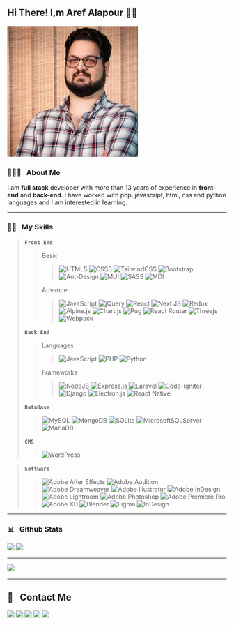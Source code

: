 <h2>Hi There! I,m Aref Alapour 👋🏻</h2>

<a href="https://arefalapour.ir/"><img width="300px" src="https://github.com/aref-alapour/aref-alapour/blob/main/photo_2024-03-26_02-30-49.jpg" /></a>

<h3>🧑🏻‍💻 &nbsp; About Me</h3>

<p>I am <strong>full stack</strong> developer with more than 13 years of experience in <strong>front-end</strong> and <strong>back-end</strong>. I have worked with php, javascript, html, css and python languages ​​and I am interested in learning.


-----


<h3>👨‍💼 &nbsp; My Skills</h3>


> **`Front End`**
> > Besic
> > > ![HTML5](https://img.shields.io/badge/html5-%23E34F26.svg?style=for-the-badge&logo=html5&logoColor=white) ![CSS3](https://img.shields.io/badge/css3-%231572B6.svg?style=for-the-badge&logo=css3&logoColor=white) ![TailwindCSS](https://img.shields.io/badge/tailwindcss-%2338B2AC.svg?style=for-the-badge&logo=tailwind-css&logoColor=white) ![Bootstrap](https://img.shields.io/badge/bootstrap-%238511FA.svg?style=for-the-badge&logo=bootstrap&logoColor=white) ![Ant-Design](https://img.shields.io/badge/-AntDesign-%230170FE?style=for-the-badge&logo=ant-design&logoColor=white) ![MUI](https://img.shields.io/badge/MUI-%230081CB.svg?style=for-the-badge&logo=mui&logoColor=white) ![SASS](https://img.shields.io/badge/SASS-hotpink.svg?style=for-the-badge&logo=SASS&logoColor=white) ![MDI](https://img.shields.io/badge/Material%20Design-white?style=for-the-badge&logo=materialdesign&logoColor=blue)
> > 
> > Advance
> > > ![JavaScript](https://img.shields.io/badge/javascript-%23323330.svg?style=for-the-badge&logo=javascript&logoColor=%23F7DF1E) ![jQuery](https://img.shields.io/badge/jquery-%230769AD.svg?style=for-the-badge&logo=jquery&logoColor=white) ![React](https://img.shields.io/badge/react-%2320232a.svg?style=for-the-badge&logo=react&logoColor=%2361DAFB) ![Next JS](https://img.shields.io/badge/Next-black?style=for-the-badge&logo=next.js&logoColor=white) ![Redux](https://img.shields.io/badge/redux-%23593d88.svg?style=for-the-badge&logo=redux&logoColor=white) ![Alpine.js](https://img.shields.io/badge/alpinejs-white.svg?style=for-the-badge&logo=alpinedotjs&logoColor=%238BC0D0) ![Chart.js](https://img.shields.io/badge/chart.js-F5788D.svg?style=for-the-badge&logo=chart.js&logoColor=white) ![Pug](https://img.shields.io/badge/Pug-FFF?style=for-the-badge&logo=pug&logoColor=A86454) ![React Router](https://img.shields.io/badge/React_Router-CA4245?style=for-the-badge&logo=react-router&logoColor=white) ![Threejs](https://img.shields.io/badge/threejs-black?style=for-the-badge&logo=three.js&logoColor=white) ![Webpack](https://img.shields.io/badge/webpack-%238DD6F9.svg?style=for-the-badge&logo=webpack&logoColor=black)
> > >
> **`Back End`**
> > Languages
> > > ![JavaScript](https://img.shields.io/badge/javascript-%23323330.svg?style=for-the-badge&logo=javascript&logoColor=%23F7DF1E) ![PHP](https://img.shields.io/badge/php-%23777BB4.svg?style=for-the-badge&logo=php&logoColor=white) ![Python](https://img.shields.io/badge/python-3670A0?style=for-the-badge&logo=python&logoColor=ffdd54)
> > >
> > Frameworks
> > > ![NodeJS](https://img.shields.io/badge/node.js-6DA55F?style=for-the-badge&logo=node.js&logoColor=white) ![Express.js](https://img.shields.io/badge/express.js-%23404d59.svg?style=for-the-badge&logo=express&logoColor=%2361DAFB) ![Laravel](https://img.shields.io/badge/laravel-%23FF2D20.svg?style=for-the-badge&logo=laravel&logoColor=white) ![Code-Igniter](https://img.shields.io/badge/CodeIgniter-%23EF4223.svg?style=for-the-badge&logo=codeIgniter&logoColor=white) ![Django](https://img.shields.io/badge/django-%23092E20.svg?style=for-the-badge&logo=django&logoColor=white) ![Electron.js](https://img.shields.io/badge/Electron-191970?style=for-the-badge&logo=Electron&logoColor=white) ![React Native](https://img.shields.io/badge/react_native-%2320232a.svg?style=for-the-badge&logo=react&logoColor=%2361DAFB) 
> > >
> **`DataBase`**
> > ![MySQL](https://img.shields.io/badge/mysql-4479A1.svg?style=for-the-badge&logo=mysql&logoColor=white) ![MongoDB](https://img.shields.io/badge/MongoDB-%234ea94b.svg?style=for-the-badge&logo=mongodb&logoColor=white) ![SQLite](https://img.shields.io/badge/sqlite-%2307405e.svg?style=for-the-badge&logo=sqlite&logoColor=white) ![MicrosoftSQLServer](https://img.shields.io/badge/Microsoft%20SQL%20Server-CC2927?style=for-the-badge&logo=microsoft%20sql%20server&logoColor=white) ![MariaDB](https://img.shields.io/badge/MariaDB-003545?style=for-the-badge&logo=mariadb&logoColor=white)
> >
> **`CMS`**
> >![WordPress](https://img.shields.io/badge/WordPress-%23117AC9.svg?style=for-the-badge&logo=WordPress&logoColor=white)
> >

> **`Software`**
> > ![Adobe After Effects](https://img.shields.io/badge/Adobe%20After%20Effects-9999FF.svg?style=for-the-badge&logo=Adobe%20After%20Effects&logoColor=white) ![Adobe Audition](https://img.shields.io/badge/Adobe%20Audition-9999FF.svg?style=for-the-badge&logo=Adobe%20Audition&logoColor=white) ![Adobe Dreamweaver](https://img.shields.io/badge/Adobe%20Dreamweaver-FF61F6.svg?style=for-the-badge&logo=Adobe%20Dreamweaver&logoColor=white) ![Adobe Illustrator](https://img.shields.io/badge/adobe%20illustrator-%23FF9A00.svg?style=for-the-badge&logo=adobe%20illustrator&logoColor=white) ![Adobe InDesign](https://img.shields.io/badge/Adobe%20InDesign-49021F?style=for-the-badge&logo=adobeindesign&logoColor=white) ![Adobe Lightroom](https://img.shields.io/badge/Adobe%20Lightroom-31A8FF.svg?style=for-the-badge&logo=Adobe%20Lightroom&logoColor=white) ![Adobe Photoshop](https://img.shields.io/badge/adobe%20photoshop-%2331A8FF.svg?style=for-the-badge&logo=adobe%20photoshop&logoColor=white) ![Adobe Premiere Pro](https://img.shields.io/badge/Adobe%20Premiere%20Pro-9999FF.svg?style=for-the-badge&logo=Adobe%20Premiere%20Pro&logoColor=white) ![Adobe XD](https://img.shields.io/badge/Adobe%20XD-470137?style=for-the-badge&logo=Adobe%20XD&logoColor=#FF61F6) ![Blender](https://img.shields.io/badge/blender-%23F5792A.svg?style=for-the-badge&logo=blender&logoColor=white) ![Figma](https://img.shields.io/badge/figma-%23F24E1E.svg?style=for-the-badge&logo=figma&logoColor=white) ![InDesign](https://img.shields.io/badge/Material%20Design-470019?logo=adobeindesign&logoColor=white) 
---------
<h3>📊 &nbsp; Github Stats</h3>

<div>
  <img src="https://github-readme-stats.vercel.app/api?username=aref-alapour&show_icons=true&theme=radical" />
  <img src="https://github-readme-stats.vercel.app/api/top-langs/?username=aref-alapour&layout=donut" />
</div>

-----

<img src="https://github-readme-stats.vercel.app/api/wakatime?username=aref_alapour" />

-----

<h2>📲 &nbsp; Contact Me</h2>

<div>
  <a href="https://arefalapour.ir/"><img src="https://img.shields.io/badge/Website-https://arefalapour.ir-red?logo=google-chrome" /></a>
  <a href="https://instagram.com/arefalapour.ir"><img src="https://img.shields.io/badge/Instagram-@arefalapour.ir-purple?logo=instagram" /></a>
  <a href="mailto: arefalapour@gmail.com"><img src="https://img.shields.io/badge/Gmail-arefalapour-orange?logo=gmail" /></a>
  <a href="https://t.me/arefalapour"><img src="https://img.shields.io/badge/Telegram-@arefalapour-blue?logo=telegram" /></a>
  <a href="https://www.linkedin.com/in/arefalapour/"><img src="https://img.shields.io/badge/Linkedin-arefalapour-87CEEB?logo=linkedin" /></a>
</div>

